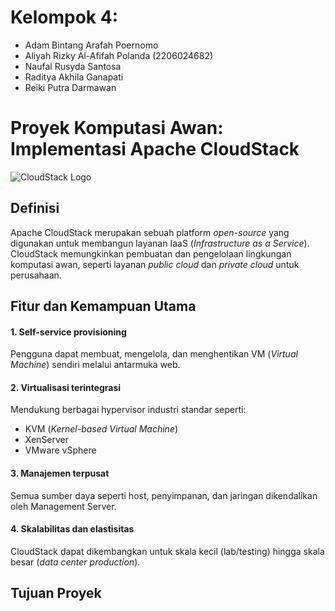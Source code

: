 # Kelompok 4:
* Adam Bintang Arafah Poernomo
* Aliyah Rizky Al-Afifah Polanda (2206024682)
* Naufal Rusyda Santosa
* Raditya Akhila Ganapati
* Reiki Putra Darmawan

# Proyek Komputasi Awan: Implementasi Apache CloudStack
![CloudStack Logo](https://upload.wikimedia.org/wikipedia/commons/7/70/Apache_CloudStack_Logo.svg)
## Definisi
Apache CloudStack merupakan sebuah platform *open-source* yang digunakan untuk membangun layanan IaaS (*Infrastructure as a Service*). CloudStack memungkinkan pembuatan dan pengelolaan lingkungan komputasi awan, seperti layanan *public cloud* dan *private cloud* untuk perusahaan.

## Fitur dan Kemampuan Utama
#### 1. Self-service provisioning
Pengguna dapat membuat, mengelola, dan menghentikan VM (*Virtual Machine*) sendiri melalui antarmuka web.
#### 2. Virtualisasi terintegrasi
Mendukung berbagai hypervisor industri standar seperti:
* KVM (*Kernel-based Virtual Machine*)
* XenServer
* VMware vSphere
#### 3. Manajemen terpusat
Semua sumber daya seperti host, penyimpanan, dan jaringan dikendalikan oleh Management Server.
#### 4. Skalabilitas dan elastisitas
CloudStack dapat dikembangkan untuk skala kecil (lab/testing) hingga skala besar (*data center production*).

## Tujuan Proyek
